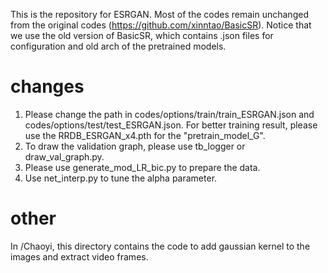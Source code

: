 This is the repository for ESRGAN. Most of the codes remain unchanged from the original codes (https://github.com/xinntao/BasicSR). Notice that we use the old version of BasicSR, which contains .json files for configuration and old arch of the pretrained models.

# changes
1. Please change the path in codes/options/train/train_ESRGAN.json and codes/options/test/test_ESRGAN.json. For better training result, please use the RRDB_ESRGAN_x4.pth for the "pretrain_model_G". 
2. To draw the validation graph, please use tb_logger or draw_val_graph.py. 
3. Please use generate_mod_LR_bic.py to prepare the data. 
4. Use net_interp.py to tune the alpha parameter. 

# other
In /Chaoyi, this directory contains the code to add gaussian kernel to the images and extract video frames.